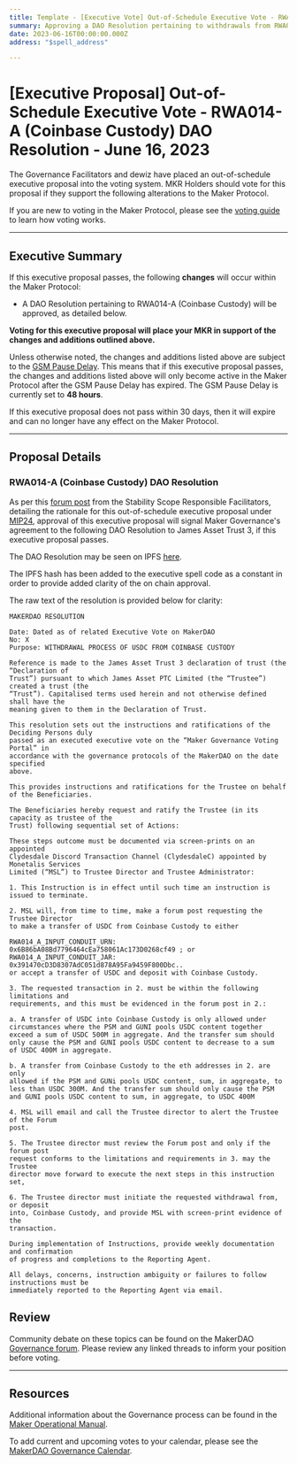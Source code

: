 ```yaml
---
title: Template - [Executive Vote] Out-of-Schedule Executive Vote - RWA014-A (Coinbase Custody) DAO Resolution - June 16, 2023
summary: Approving a DAO Resolution pertaining to withdrawals from RWA014-A (Coinbase Custody) in the event of reduced liquidity against USDC.
date: 2023-06-16T00:00:00.000Z
address: "$spell_address"

---
```

# [Executive Proposal] Out-of-Schedule Executive Vote - RWA014-A (Coinbase Custody) DAO Resolution - June 16, 2023

The Governance Facilitators and dewiz have placed an out-of-schedule executive proposal into the voting system. MKR Holders should vote for this proposal if they support the following alterations to the Maker Protocol.

If you are new to voting in the Maker Protocol, please see the [voting guide](https://manual.makerdao.com/governance/voting-in-makerdao/on-chain-governance) to learn how voting works.

---

## Executive Summary

If this executive proposal passes, the following **changes** will occur within the Maker Protocol:
- A DAO Resolution pertaining to RWA014-A (Coinbase Custody) will be approved, as detailed below.

**Voting for this executive proposal will place your MKR in support of the changes and additions outlined above.**

Unless otherwise noted, the changes and additions listed above are subject to the [GSM Pause Delay](https://manual.makerdao.com/parameter-index/core/param-gsm-pause-delay). This means that if this executive proposal passes, the changes and additions listed above will only become active in the Maker Protocol after the GSM Pause Delay has expired. The GSM Pause Delay is currently set to **48 hours**.

If this executive proposal does not pass within 30 days, then it will expire and can no longer have any effect on the Maker Protocol.


---

## Proposal Details

### RWA014-A (Coinbase Custody) DAO Resolution

As per this [forum post](https://forum.makerdao.com/t/out-of-schedule-executive-to-fortify-elasticity-of-on-chain-1-1-liquidity-of-usdc/21168) from the Stability Scope Responsible Facilitators, detailing the rationale for this out-of-schedule executive proposal under [MIP24](https://mips.makerdao.com/mips/details/MIP24), approval of this executive proposal will signal Maker Governance's agreement to the following DAO Resolution to James Asset Trust 3, if this executive proposal passes.

The DAO Resolution may be seen on IPFS [here](https://gateway.pinata.cloud/ipfs/QmYPbYoPjrSzBu5gt9tip78siG1gFvY8K4HTkHEFJgMmM8).

The IPFS hash has been added to the executive spell code as a constant in order to provide added clarity of the on chain approval.

The raw text of the resolution is provided below for clarity:

```
MAKERDAO RESOLUTION

Date: Dated as of related Executive Vote on MakerDAO
No: X
Purpose: WITHDRAWAL PROCESS OF USDC FROM COINBASE CUSTODY

Reference is made to the James Asset Trust 3 declaration of trust (the “Declaration of
Trust”) pursuant to which James Asset PTC Limited (the “Trustee”) created a trust (the
“Trust”). Capitalised terms used herein and not otherwise defined shall have the
meaning given to them in the Declaration of Trust.

This resolution sets out the instructions and ratifications of the Deciding Persons duly
passed as an executed executive vote on the “Maker Governance Voting Portal” in
accordance with the governance protocols of the MakerDAO on the date specified
above.

This provides instructions and ratifications for the Trustee on behalf of the Beneficiaries.

The Beneficiaries hereby request and ratify the Trustee (in its capacity as trustee of the
Trust) following sequential set of Actions:

These steps outcome must be documented via screen-prints on an appointed
Clydesdale Discord Transaction Channel (ClydesdaleC) appointed by Monetalis Services
Limited (“MSL”) to Trustee Director and Trustee Administrator:

1. This Instruction is in effect until such time an instruction is issued to terminate.

2. MSL will, from time to time, make a forum post requesting the Trustee Director
to make a transfer of USDC from Coinbase Custody to either

RWA014_A_INPUT_CONDUIT_URN:
0x6B86bA08Bd7796464cEa758061Ac173D0268cf49 ; or
RWA014_A_INPUT_CONDUIT_JAR:
0x391470cD3D8307AdC051d878A95Fa9459F800Dbc..
or accept a transfer of USDC and deposit with Coinbase Custody.

3. The requested transaction in 2. must be within the following limitations and
requirements, and this must be evidenced in the forum post in 2.:

a. A transfer of USDC into Coinbase Custody is only allowed under
circumstances where the PSM and GUNI pools USDC content together
exceed a sum of USDC 500M in aggregate. And the transfer sum should
only cause the PSM and GUNI pools USDC content to decrease to a sum
of USDC 400M in aggregate.

b. A transfer from Coinbase Custody to the eth addresses in 2. are only
allowed if the PSM and GUNi pools USDC content, sum, in aggregate, to
less than USDC 300M. And the transfer sum should only cause the PSM
and GUNI pools USDC content to sum, in aggregate, to USDC 400M

4. MSL will email and call the Trustee director to alert the Trustee of the Forum
post.

5. The Trustee director must review the Forum post and only if the forum post
request conforms to the limitations and requirements in 3. may the Trustee
director move forward to execute the next steps in this instruction set,

6. The Trustee director must initiate the requested withdrawal from, or deposit
into, Coinbase Custody, and provide MSL with screen-print evidence of the
transaction.

During implementation of Instructions, provide weekly documentation and confirmation
of progress and completions to the Reporting Agent.

All delays, concerns, instruction ambiguity or failures to follow instructions must be
immediately reported to the Reporting Agent via email.
```

## Review

Community debate on these topics can be found on the MakerDAO [Governance forum](https://forum.makerdao.com/). Please review any linked threads to inform your position before voting.

---

## Resources

Additional information about the Governance process can be found in the [Maker Operational Manual](https://manual.makerdao.com).

To add current and upcoming votes to your calendar, please see the [MakerDAO Governance Calendar](https://manual.makerdao.com/makerdao/calendars/governance-calendar).
